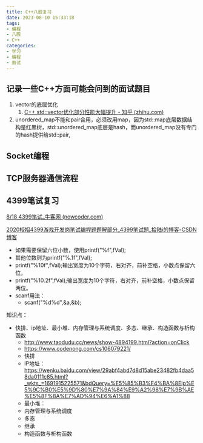 ```yaml
---
title: C++八股复习
date: 2023-08-10 15:33:18
tags:
- 编程
- 八股
- C++
categories:
- 学习
- 编程
- 面试
---
```


## 记录一些C++方面可能会问到的面试题目

1. vector的底层优化
   1. [C++ std::vector优化部分性能大幅提升 - 知乎 (zhihu.com)](https://zhuanlan.zhihu.com/p/65982080)
2. unordered_map不能和pair合用，必须改用map，因为std::map底层数据结构是红黑树，std::unordered_map底层是hash，而unordered_map没有专门的hash提供给std::pair,







## Socket编程



## TCP服务器通信流程



## 4399笔试复习

[8/18 4399笔试_牛客网 (nowcoder.com)](https://www.nowcoder.com/discuss/389890419214086144)

[2020校招4399游戏开发岗笔试编程题题解部分_4399笔试题_拾陆i的博客-CSDN博客](https://blog.csdn.net/Charon_x/article/details/124060967)

* 如果需要保留六位小数，使用printf("%f",fVal);
* 其他位数则为printf("%.1f",fVal);
* printf("%10f",fVal);输出宽度为10个字符，右对齐，前补空格，小数点保留六位。
* printf("%10.2f",fVal);输出宽度为10个字符，右对齐，前补空格，小数点保留两位。
* scanf用法：
  * scanf("%d%d",&a,&b);



知识点：

* 快排、ip地址、最小堆、内存管理与系统调度、多态、继承、构造函数与析构函数
  * http://www.taodudu.cc/news/show-4894199.html?action=onClick
  * https://www.codenong.com/cs106079221/
  * 快排
  * IP地址：https://wenku.baidu.com/view/29abf4abd7d8d15abe23482fb4daa58da0111c85.html?_wkts_=1691915225571&bdQuery=%E5%85%B3%E4%BA%8Eip%E5%9C%B0%E5%9D%80%E7%9A%84%E9%A2%98%E7%9B%AE%E5%8F%8A%E7%AD%94%E6%A1%88
  * 最小堆：
  * 内存管理与系统调度
  * 多态
  * 继承
  * 构造函数与析构函数
